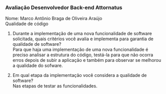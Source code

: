 ### Avaliação Desenvolvedor Back-end Attornatus
Nome: Marco Antônio Braga de Oliveira Araújo <br>
Qualidade de código

1.	Durante a implementação de uma nova funcionalidade de software solicitada, quais critérios você avalia e implementa para garantia de qualidade de software? <br>
Para que haja uma implementação de uma nova funcionalidade é preciso analisar a estrutura do código, testá-la para que não ocorra erros depois de subir a aplicação e também para observar se melhorou a qualidade do sofware. 

2.	Em qual etapa da implementação você considera a qualidade de software? <br>
Nas etapas de testar as funcionalidades.
